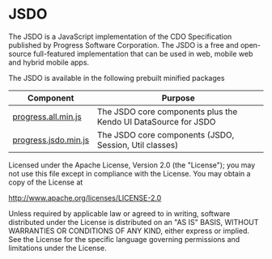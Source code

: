 # JSDO
The JSDO is a JavaScript implementation of the CDO Specification published by Progress Software Corporation.
The JSDO is a free and open-source full-featured implementation that can be used in web, mobile web and hybrid mobile apps.

<!-- [![Build Status](https://travis-ci.org/telerik/kendo-ui-core.svg?branch=master)](https://travis-ci.org/telerik/kendo-ui-core) -->

The JSDO is available in the following prebuilt minified packages

| Component | Purpose | 
| ------- | ------ | 
| [progress.all.min.js](https://github.com/CloudDataObject/JSDO/lib/progress.all.min.js) | The JSDO core components plus the Kendo UI DataSource for JSDO |
| [progress.jsdo.min.js](https://github.com/CloudDataObject/JSDO/lib/progress.jsdo.min.js) | The JSDO core components (JSDO, Session, Util classes) |


Licensed under the Apache License, Version 2.0 (the "License"); you may not use this file except in compliance with the License. You may obtain a copy of the License at

http://www.apache.org/licenses/LICENSE-2.0

Unless required by applicable law or agreed to in writing, software distributed under the License is distributed on an "AS IS" BASIS, WITHOUT WARRANTIES OR CONDITIONS OF ANY KIND, either express or implied. See the License for the specific language governing permissions and limitations under the License.
